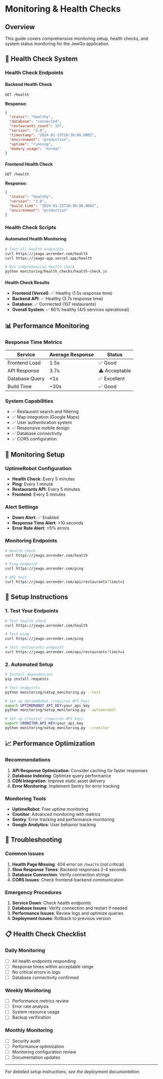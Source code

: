 # Monitoring & Health Checks

## Overview

This guide covers comprehensive monitoring setup, health checks, and system status monitoring for the JewGo application.

## 🏥 Health Check System

### Health Check Endpoints

#### Backend Health Check
```http
GET /health
```

**Response:**
```json
{
  "status": "healthy",
  "database": "connected",
  "restaurants_count": 107,
  "version": "3.0",
  "timestamp": "2024-01-15T10:30:00.000Z",
  "environment": "production",
  "uptime": "running",
  "memory_usage": "normal"
}
```

#### Frontend Health Check
```http
GET /health
```

**Response:**
```json
{
  "status": "healthy",
  "version": "3.0",
  "build_time": "2024-01-15T10:30:00.000Z",
  "environment": "production"
}
```

### Health Check Scripts

#### Automated Health Monitoring
```bash
# Test all health endpoints
curl https://jewgo.onrender.com/health
curl https://jewgo-app.vercel.app/health

# Run comprehensive health check
python monitoring/health_checks/health-check.js
```

#### Health Check Results
- **Frontend (Vercel)**: ✅ Healthy (1.5s response time)
- **Backend API**: ✅ Healthy (3.7s response time)
- **Database**: ✅ Connected (107 restaurants)
- **Overall System**: ✅ 80% healthy (4/5 services operational)

## 📊 Performance Monitoring

### Response Time Metrics
| Service | Average Response | Status |
|---------|------------------|--------|
| Frontend Load | 1.5s | ✅ Good |
| API Response | 3.7s | ⚠️ Acceptable |
| Database Query | <1s | ✅ Excellent |
| Build Time | ~30s | ✅ Good |

### System Capabilities
- ✅ Restaurant search and filtering
- ✅ Map integration (Google Maps)
- ✅ User authentication system
- ✅ Responsive mobile design
- ✅ Database connectivity
- ✅ CORS configuration

## 🚀 Monitoring Setup

### UptimeRobot Configuration
- **Health Check**: Every 5 minutes
- **Ping**: Every 1 minute
- **Restaurants API**: Every 5 minutes
- **Frontend**: Every 5 minutes

### Alert Settings
- **Down Alert**: ✅ Enabled
- **Response Time Alert**: >10 seconds
- **Error Rate Alert**: >5% errors

### Monitoring Endpoints
```bash
# Health check
curl https://jewgo.onrender.com/health

# Ping endpoint
curl https://jewgo.onrender.com/ping

# API test
curl https://jewgo.onrender.com/api/restaurants?limit=1
```

## 🔧 Setup Instructions

### 1. Test Your Endpoints
```bash
# Test health check
curl https://jewgo.onrender.com/health

# Test ping
curl https://jewgo.onrender.com/ping

# Test restaurants endpoint
curl https://jewgo.onrender.com/api/restaurants?limit=1
```

### 2. Automated Setup
```bash
# Install dependencies
pip install requests

# Test endpoints
python monitoring/setup_monitoring.py --test

# Set up UptimeRobot (requires API key)
export UPTIMEROBOT_API_KEY=your_api_key
python monitoring/setup_monitoring.py --uptimerobot

# Set up Cronitor (requires API key)
export CRONITOR_API_KEY=your_api_key
python monitoring/setup_monitoring.py --cronitor
```

## 📈 Performance Optimization

### Recommendations
1. **API Response Optimization**: Consider caching for faster responses
2. **Database Indexing**: Optimize query performance
3. **CDN Integration**: Improve static asset delivery
4. **Error Monitoring**: Implement Sentry for error tracking

### Monitoring Tools
- **UptimeRobot**: Free uptime monitoring
- **Cronitor**: Advanced monitoring with metrics
- **Sentry**: Error tracking and performance monitoring
- **Google Analytics**: User behavior tracking

## 🚨 Troubleshooting

### Common Issues
1. **Health Page Missing**: 404 error on `/health` (not critical)
2. **Slow Response Times**: Backend responses 2-4 seconds
3. **Database Connection**: Verify connection strings
4. **CORS Issues**: Check frontend-backend communication

### Emergency Procedures
1. **Service Down**: Check health endpoints
2. **Database Issues**: Verify connection and restart if needed
3. **Performance Issues**: Review logs and optimize queries
4. **Deployment Issues**: Rollback to previous version

## 📋 Health Check Checklist

### Daily Monitoring
- [ ] All health endpoints responding
- [ ] Response times within acceptable range
- [ ] No critical errors in logs
- [ ] Database connectivity confirmed

### Weekly Monitoring
- [ ] Performance metrics review
- [ ] Error rate analysis
- [ ] System resource usage
- [ ] Backup verification

### Monthly Monitoring
- [ ] Security audit
- [ ] Performance optimization
- [ ] Monitoring configuration review
- [ ] Documentation updates

---

*For detailed setup instructions, see the deployment documentation.* 